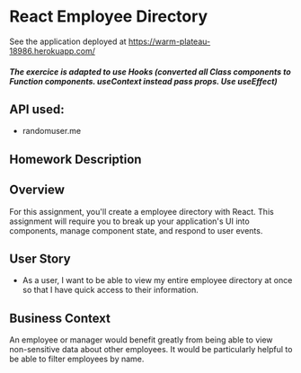 # React Employee Directory

See the application deployed at 
https://warm-plateau-18986.herokuapp.com/


#### *The exercice is adapted to use Hooks (converted all Class components to Function components. useContext instead pass props. Use useEffect)* 

## API used:
* randomuser.me 

## Homework Description

## Overview

For this assignment, you'll create a employee directory with React. This assignment will require you to break up your application's UI into components, manage component state, and respond to user events.

## User Story

* As a user, I want to be able to view my entire employee directory at once so that I have quick access to their information.

## Business Context

An employee or manager would benefit greatly from being able to view non-sensitive data about other employees. It would be particularly helpful to be able to filter employees by name.
